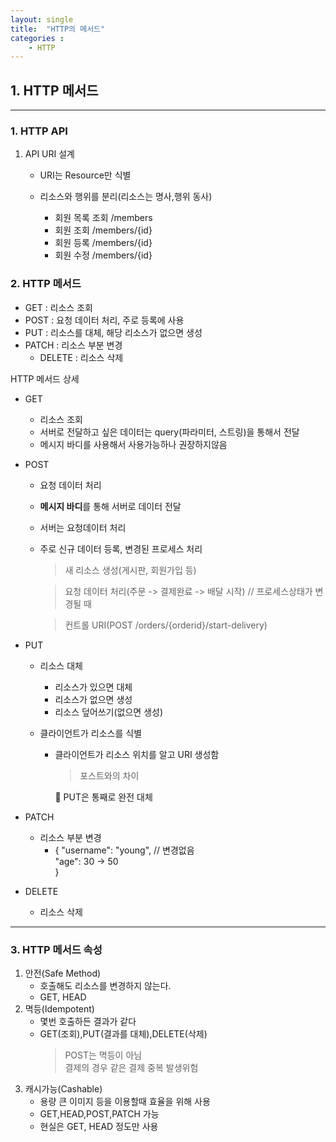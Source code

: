 ```yaml
---
layout: single
title:  "HTTP의 메서드"
categories : 
    - HTTP
---
```


## 1. HTTP 메서드

--- 

### 1. HTTP API

  1. API URI 설계  
       - URI는 Resource만 식별
       - 리소스와 행위를 분리(리소스는 명사,행위 동사)
  
         - 회원 목록 조회 /members
         - 회원 조회 /members/{id}
         - 회원 등록 /members/{id}
         - 회원 수정 /members/{id}
  
### 2. HTTP 메서드
  - GET : 리소스 조회
  - POST : 요청 데이터 처리, 주로 등록에 사용
  - PUT : 리소스를 대체, 해당 리소스가 없으면 생성
  - PATCH : 리소스 부분 변경
       - DELETE : 리소스 삭제

  HTTP 메서드 상세
   - GET
       - 리소스 조회
       - 서버로 전달하고 싶은 데이터는 query(파라미터, 스트링)을 통해서 전달
       - 메시지 바디를 사용해서 사용가능하나 권장하지않음

   - POST
     - 요청 데이터 처리
     - **메시지 바디**를 통해 서버로 데이터 전달
     - 서버는 요청데이터 처리
     - 주로 신규 데이터 등록, 변경된 프로세스 처리
       > 새 리소스 생성(게시판, 회원가입 등)
       
       > 요청 데이터 처리(주문 -> 결제완료 -> 배달 시작)  // 프로세스상태가 변경될 때

       > 컨트롤 URI(POST /orders/{orderid}/start-delivery)

   - PUT
     - 리소스 대체
       - 리소스가 있으면 대체
       - 리소스가 없으면 생성
       - 리소스 덮어쓰기(없으면 생성)

     - 클라이언트가 리소스를 식별
       - 클라이언트가 리소스 위치를 알고 URI 생성함
         > 포스트와의 차이
         
           📌 PUT은 통째로 완전 대체

   - PATCH
     - 리소스 부분 변경
       - { "username": "young", // 변경없음  
           "age": 30 -> 50    
           }
   - DELETE
     - 리소스 삭제

---

### 3. HTTP 메서드 속성
  1. 안전(Safe Method)
     - 호출해도 리소스를 변경하지 않는다.
     - GET, HEAD
  2. 멱등(Idempotent)
     - 몇번 호출하든 결과가 같다
     - GET(조회),PUT(결과를 대체),DELETE(삭제)
        > POST는 멱등이 아님  
        결제의 경우 같은 결제 중복 발생위험
  3. 캐시가능(Cashable)
     - 용량 큰 이미지 등을 이용할때 효율을 위해 사용
     - GET,HEAD,POST,PATCH 가능
     - 현실은 GET, HEAD 정도만 사용